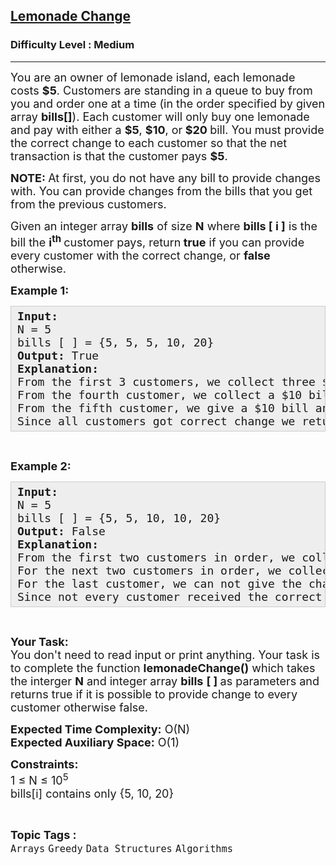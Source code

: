 <h2><a href="https://practice.geeksforgeeks.org/problems/lemonade-change/1">Lemonade Change</a></h2><h3>Difficulty Level : Medium</h3><hr><div class="problems_problem_content__Xm_eO"><p><span style="font-size: 18px;">You are an owner of lemonade island, each lemonade costs <strong>$5</strong>. Customers are standing in a queue to buy from you and order one at a time (in the order specified by given array <strong>bills[]</strong>). Each customer will only buy one lemonade and pay with either a <strong>$5</strong>, <strong>$10</strong>, or<strong> $20 </strong>bill. You must provide the correct change to each customer so&nbsp;that the net transaction is that the customer pays <strong>$5</strong>.</span></p>
<p><span style="font-size: 18px;"><strong>NOTE: </strong>At first, you do not have any bill to provide changes with. You can provide changes from the bills that you get from the previous customers.</span></p>
<p><span style="font-size: 18px;">Given an integer array <strong>bills</strong>&nbsp;of size <strong>N</strong> where <strong>bills [ i ]</strong> is the bill the <strong>i</strong><sup><strong>th</strong>&nbsp;</sup>customer pays, return<strong> true</strong> if you can provide every customer with the correct change, or <strong>false</strong> otherwise.</span></p>
<p><span style="font-size: 18px;"><strong>Example 1:</strong></span></p>
<pre style="background: rgb(238, 238, 238); border: 1px solid rgb(204, 204, 204); padding: 5px 10px; --darkreader-inline-bgimage: initial; --darkreader-inline-bgcolor: #1e1f21; --darkreader-inline-border-top: #3b4143; --darkreader-inline-border-right: #3b4143; --darkreader-inline-border-bottom: #3b4143; --darkreader-inline-border-left: #3b4143;" data-darkreader-inline-bgimage="" data-darkreader-inline-bgcolor="" data-darkreader-inline-border-top="" data-darkreader-inline-border-right="" data-darkreader-inline-border-bottom="" data-darkreader-inline-border-left=""><span style="font-size: 18px;"><strong>Input:</strong><br>N = 5<br>bills [ ] = {5, 5, 5, 10, 20}<br><strong>Output: </strong>True<br><strong>Explanation:</strong>&nbsp;<br>From the first 3 customers, we collect three $5 bills in order.<br>From the fourth customer, we collect a $10 bill and give back a $5.<br>From the fifth customer, we give a $10 bill and a $5 bill.<br>Since all customers got correct change&nbsp;we return&nbsp;true.</span></pre>
<p>&nbsp;</p>
<p><span style="font-size: 18px;"><strong>Example 2:</strong></span></p>
<pre style="background: rgb(238, 238, 238); border: 1px solid rgb(204, 204, 204); padding: 5px 10px; --darkreader-inline-bgimage: initial; --darkreader-inline-bgcolor: #1e1f21; --darkreader-inline-border-top: #3b4143; --darkreader-inline-border-right: #3b4143; --darkreader-inline-border-bottom: #3b4143; --darkreader-inline-border-left: #3b4143;" data-darkreader-inline-bgimage="" data-darkreader-inline-bgcolor="" data-darkreader-inline-border-top="" data-darkreader-inline-border-right="" data-darkreader-inline-border-bottom="" data-darkreader-inline-border-left=""><span style="font-size: 18px;"><strong>Input:</strong><br>N = 5<br>bills [ ] = {5, 5, 10, 10, 20}<br><strong>Output: </strong>False<br><strong>Explanation:</strong>&nbsp;<br>From the first two customers in order, we collect two $5 bills.<br>For the next two customers in order, we collect a $10 bill and give back a $5 bill.<br>For the last customer, we can not give the change of $15 back because we only have two $10 bills.<br>Since not every customer received the correct change, the answer is false.</span></pre>
<p>&nbsp;</p>
<p><span style="font-size: 18px;"><strong>Your Task:</strong><br>You don't need to read input or print anything. Your task is to complete the function <strong>lemonadeChange()</strong>&nbsp;which takes the interger <strong>N</strong>&nbsp;and integer array <strong>bills</strong> <strong>[ ]&nbsp;</strong>as parameters and returns true if it is possible to provide change to every customer otherwise false.</span></p>
<p><span style="font-size: 18px;"><strong>Expected Time Complexity:</strong>&nbsp;O(N)<br><strong>Expected Auxiliary Space:</strong>&nbsp;O(1)</span></p>
<p><span style="font-size: 18px;"><strong>Constraints:</strong><br>1 ≤ N ≤&nbsp;10<sup>5</sup><br>bills[i] contains only </span><span style="font-size: 18px;">{5, 10, 20}</span></p></div><br><p><span style=font-size:18px><strong>Topic Tags : </strong><br><code>Arrays</code>&nbsp;<code>Greedy</code>&nbsp;<code>Data Structures</code>&nbsp;<code>Algorithms</code>&nbsp;